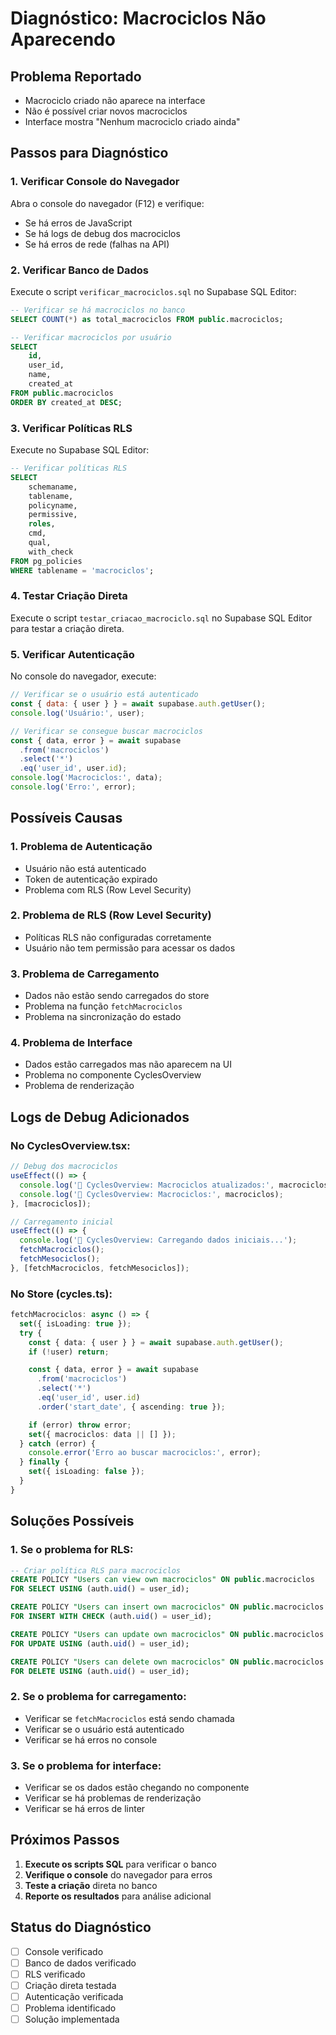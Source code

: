# Diagnóstico: Macrociclos Não Aparecendo

## Problema Reportado
- Macrociclo criado não aparece na interface
- Não é possível criar novos macrociclos
- Interface mostra "Nenhum macrociclo criado ainda"

## Passos para Diagnóstico

### 1. Verificar Console do Navegador
Abra o console do navegador (F12) e verifique:
- Se há erros de JavaScript
- Se há logs de debug dos macrociclos
- Se há erros de rede (falhas na API)

### 2. Verificar Banco de Dados
Execute o script `verificar_macrociclos.sql` no Supabase SQL Editor:

```sql
-- Verificar se há macrociclos no banco
SELECT COUNT(*) as total_macrociclos FROM public.macrociclos;

-- Verificar macrociclos por usuário
SELECT 
    id,
    user_id,
    name,
    created_at
FROM public.macrociclos
ORDER BY created_at DESC;
```

### 3. Verificar Políticas RLS
Execute no Supabase SQL Editor:

```sql
-- Verificar políticas RLS
SELECT 
    schemaname,
    tablename,
    policyname,
    permissive,
    roles,
    cmd,
    qual,
    with_check
FROM pg_policies 
WHERE tablename = 'macrociclos';
```

### 4. Testar Criação Direta
Execute o script `testar_criacao_macrociclo.sql` no Supabase SQL Editor para testar a criação direta.

### 5. Verificar Autenticação
No console do navegador, execute:

```javascript
// Verificar se o usuário está autenticado
const { data: { user } } = await supabase.auth.getUser();
console.log('Usuário:', user);

// Verificar se consegue buscar macrociclos
const { data, error } = await supabase
  .from('macrociclos')
  .select('*')
  .eq('user_id', user.id);
console.log('Macrociclos:', data);
console.log('Erro:', error);
```

## Possíveis Causas

### 1. Problema de Autenticação
- Usuário não está autenticado
- Token de autenticação expirado
- Problema com RLS (Row Level Security)

### 2. Problema de RLS (Row Level Security)
- Políticas RLS não configuradas corretamente
- Usuário não tem permissão para acessar os dados

### 3. Problema de Carregamento
- Dados não estão sendo carregados do store
- Problema na função `fetchMacrociclos`
- Problema na sincronização do estado

### 4. Problema de Interface
- Dados estão carregados mas não aparecem na UI
- Problema no componente CyclesOverview
- Problema de renderização

## Logs de Debug Adicionados

### No CyclesOverview.tsx:
```typescript
// Debug dos macrociclos
useEffect(() => {
  console.log('🔄 CyclesOverview: Macrociclos atualizados:', macrociclos.length);
  console.log('🔄 CyclesOverview: Macrociclos:', macrociclos);
}, [macrociclos]);

// Carregamento inicial
useEffect(() => {
  console.log('🔄 CyclesOverview: Carregando dados iniciais...');
  fetchMacrociclos();
  fetchMesociclos();
}, [fetchMacrociclos, fetchMesociclos]);
```

### No Store (cycles.ts):
```typescript
fetchMacrociclos: async () => {
  set({ isLoading: true });
  try {
    const { data: { user } } = await supabase.auth.getUser();
    if (!user) return;

    const { data, error } = await supabase
      .from('macrociclos')
      .select('*')
      .eq('user_id', user.id)
      .order('start_date', { ascending: true });

    if (error) throw error;
    set({ macrociclos: data || [] });
  } catch (error) {
    console.error('Erro ao buscar macrociclos:', error);
  } finally {
    set({ isLoading: false });
  }
}
```

## Soluções Possíveis

### 1. Se o problema for RLS:
```sql
-- Criar política RLS para macrociclos
CREATE POLICY "Users can view own macrociclos" ON public.macrociclos
FOR SELECT USING (auth.uid() = user_id);

CREATE POLICY "Users can insert own macrociclos" ON public.macrociclos
FOR INSERT WITH CHECK (auth.uid() = user_id);

CREATE POLICY "Users can update own macrociclos" ON public.macrociclos
FOR UPDATE USING (auth.uid() = user_id);

CREATE POLICY "Users can delete own macrociclos" ON public.macrociclos
FOR DELETE USING (auth.uid() = user_id);
```

### 2. Se o problema for carregamento:
- Verificar se `fetchMacrociclos` está sendo chamada
- Verificar se o usuário está autenticado
- Verificar se há erros no console

### 3. Se o problema for interface:
- Verificar se os dados estão chegando no componente
- Verificar se há problemas de renderização
- Verificar se há erros de linter

## Próximos Passos

1. **Execute os scripts SQL** para verificar o banco
2. **Verifique o console** do navegador para erros
3. **Teste a criação** direta no banco
4. **Reporte os resultados** para análise adicional

## Status do Diagnóstico

- [ ] Console verificado
- [ ] Banco de dados verificado
- [ ] RLS verificado
- [ ] Criação direta testada
- [ ] Autenticação verificada
- [ ] Problema identificado
- [ ] Solução implementada
